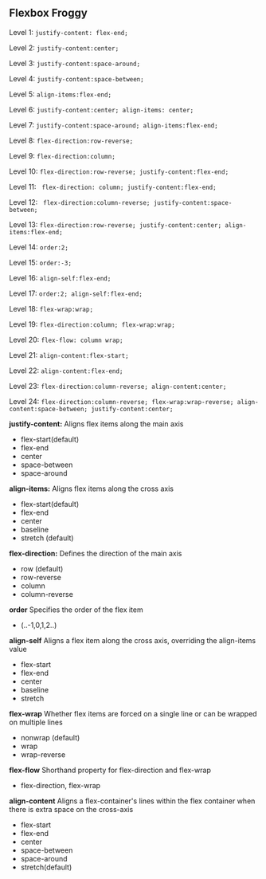 ## Flexbox Froggy 

Level 1: ```justify-content: flex-end;``` 

Level 2: ```justify-content:center;``` 

Level 3: ```justify-content:space-around;``` 

Level 4: ```justify-content:space-between;``` 

Level 5: ```align-items:flex-end;``` 

Level 6: 
```justify-content:center; align-items: center; ```

Level 7: 
```justify-content:space-around; align-items:flex-end;```

Level 8: ```flex-direction:row-reverse;``` 

Level 9: ```flex-direction:column;```

Level 10: ```flex-direction:row-reverse; justify-content:flex-end;```

Level 11: ``` flex-direction: column; justify-content:flex-end;```

Level 12: ``` flex-direction:column-reverse; justify-content:space-between;``` 

Level 13: ```flex-direction:row-reverse; justify-content:center; align-items:flex-end;```

Level 14: ```order:2;``` 

Level 15: ```order:-3;``` 

Level 16:  ```align-self:flex-end;``` 

Level 17: ```order:2; align-self:flex-end;``` 

Level 18: ```flex-wrap:wrap;``` 

Level 19: ```flex-direction:column; flex-wrap:wrap;```

Level 20: ```flex-flow: column wrap;``` 

Level 21: ```align-content:flex-start;``` 

Level 22: ```align-content:flex-end;``` 

Level 23: ```flex-direction:column-reverse; align-content:center;``` 

Level 24: ```flex-direction:column-reverse; flex-wrap:wrap-reverse; align-content:space-between; justify-content:center;``` 

**justify-content:**
Aligns flex items along the main axis 
- flex-start(default)
- flex-end
- center
- space-between
- space-around

**align-items:**
Aligns flex items along the cross axis
- flex-start(default)
- flex-end
- center
- baseline
- stretch (default)

**flex-direction:**
Defines the direction of the main axis  
- row (default)
- row-reverse
- column
- column-reverse

**order**
Specifies the order of the flex item 
- <integer> (..-1,0,1,2..)

**align-self**
Aligns a flex item along the cross axis, overriding the align-items value
- flex-start
- flex-end
- center
- baseline
- stretch

**flex-wrap**
Whether flex items are forced on a single line or can be wrapped on multiple lines
- nonwrap (default)
- wrap
- wrap-reverse

**flex-flow**
Shorthand property for flex-direction and flex-wrap
- flex-direction, flex-wrap 

**align-content**
Aligns a flex-container's lines within the flex container when there is extra space on the cross-axis
- flex-start
- flex-end
- center
- space-between
- space-around
- stretch(default)
